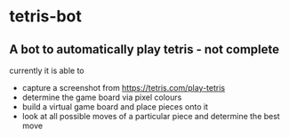 # tetris-bot
## A bot to automatically play tetris - not complete
currently it is able to 
- capture a screenshot from https://tetris.com/play-tetris
- determine the game board via pixel colours
- build a virtual game board and place pieces onto it
- look at all possible moves of a particular piece and determine the best move




